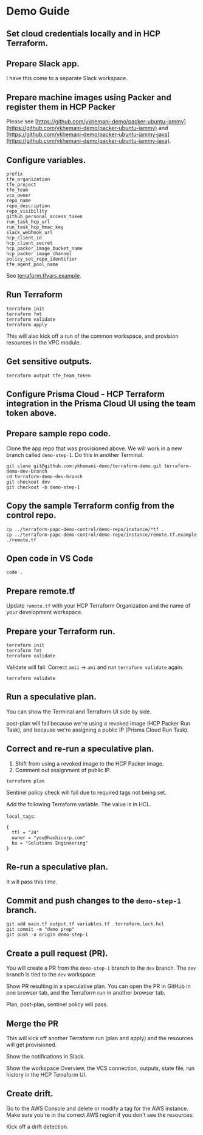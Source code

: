 # Demo Guide

## Set cloud credentials locally and in HCP Terraform.

## Prepare Slack app. 

I have this come to a separate Slack workspace.

## Prepare machine images using Packer and register them in HCP Packer

Please see [https://github.com/ykhemani-demo/packer-ubuntu-jammy](https://github.com/ykhemani-demo/packer-ubuntu-jammy) and [https://github.com/ykhemani-demo/packer-ubuntu-jammy-java](https://github.com/ykhemani-demo/packer-ubuntu-jammy-java).

## Configure variables.

```
prefix                       
tfe_organization             
tfe_project                  
tfe_team                     
vcs_owner                    
repo_name                    
repo_description             
repo_visibility              
github_personal_access_token 
run_task_hcp_url             
run_task_hcp_hmac_key        
slack_webhook_url            
hcp_client_id                
hcp_client_secret            
hcp_packer_image_bucket_name 
hcp_packer_image_channel     
policy_set_repo_identifier   
tfe_agent_pool_name          
```

See [terraform.tfvars.example](terraform.tfvars.example).

## Run Terraform

```
terraform init
terraform fmt
terraform validate
terraform apply
```

This will also kick off a run of the common workspace, and provision resources in the VPC module.

## Get sensitive outputs.

```
terraform output tfe_team_token
```

## Configure Prisma Cloud - HCP Terraform integration in the Prisma Cloud UI using the team token above.

## Prepare sample repo code.

Clone the app repo that was provisioned above. We will work in a new branch called `demo-step-1`. Do this in another Terminal. 

```
git clone git@github.com:ykhemani-demo/terraform-demo.git terraform-demo-dev-branch
cd terraform-demo-dev-branch
git checkout dev
git checkout -b demo-step-1
```

## Copy the sample Terraform config from the control repo.

```
cp ../terraform-papc-demo-control/demo-repo/instance/*tf .
cp ../terraform-papc-demo-control/demo-repo/instance/remote.tf.example ./remote.tf
```

## Open code in VS Code

```
code .
```

## Prepare remote.tf

Update `remote.tf` with your HCP Terraform Organization and the name of your development workspace.

## Prepare your Terraform run.

```
terraform init
terraform fmt
terraform validate
```

Validate will fail. Correct `amii` -> `ami` and run `terraform validate` again.

```
terraform validate
```

## Run a speculative plan.

You can show the Terminal and Terraform UI side by side.

post-plan will fail because we're using a revoked image (HCP Packer Run Task), and because we're assigning a public IP (Prisma Cloud Run Task).

## Correct and re-run a speculative plan.

1. Shift from using a revoked image to the HCP Packer image.
2. Comment out assignment of public IP.

```
terraform plan
```

Sentinel policy check will fail due to required tags not being set.

Add the following Terraform variable. The value is in HCL.

`local_tags`:

```
{
  ttl = "24"
  owner = "you@hashicorp.com"
  bu = "Solutions Engineering"
}
```

## Re-run a speculative plan.

It will pass this time.

## Commit and push changes to the `demo-step-1` branch.

```
git add main.tf output.tf variables.tf .terraform.lock.hcl
git commit -m "demo prep"
git push -u origin demo-step-1
```

## Create a pull request (PR).

You will create a PR from the `demo-step-1` branch to the `dev` branch. The `dev` branch is tied to the `dev` workspace.

Show PR resulting in a speculative plan. You can open the PR in GitHub in one browser tab, and the Terraform run in another browser tab.

Plan, post-plan, sentinel policy will pass.

## Merge the PR

This will kick off another Terraform run (plan and apply) and the resources will get provisioned.

Show the notifications in Slack.

Show the workspace Overview, the VCS connection, outputs, state file, run history in the HCP Terraform UI.

## Create drift.

Go to the AWS Console and delete or modify a tag for the AWS instance. Make sure you're in the correct AWS region if you don't see the resources.

Kick off a drift detection.



